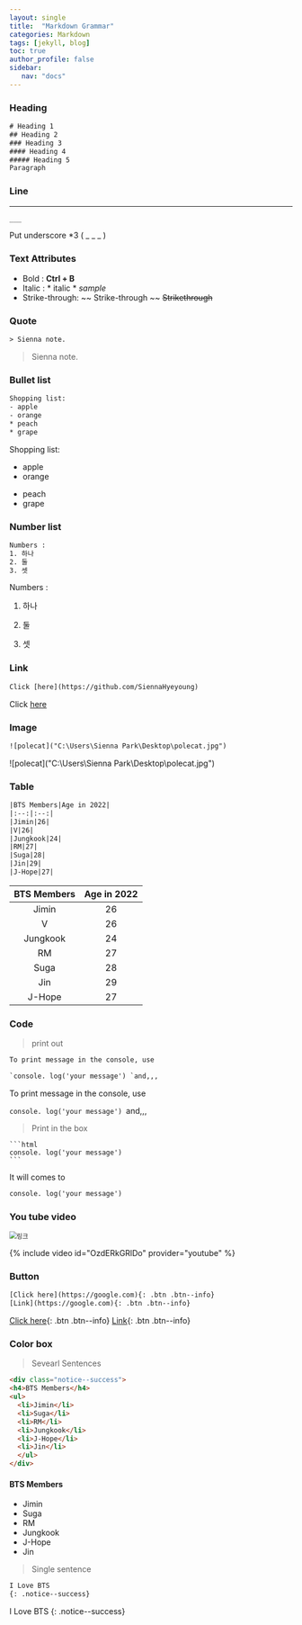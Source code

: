```yaml
---
layout: single
title:  "Markdown Grammar"
categories: Markdown
tags: [jekyll, blog]
toc: true
author_profile: false
sidebar:
   nav: "docs"
---
```


### Heading

```html
# Heading 1
## Heading 2
### Heading 3
#### Heading 4
##### Heading 5
Paragraph
```



### Line

___

```html
___
```

Put underscore *3 ( _ _ _ )



### Text Attributes

- Bold : **Ctrl + B** 
- Italic : * italic *    *sample* 
- Strike-through: ~~ Strike-through ~~  ~~Strikethrough~~



### Quote

```html
> Sienna note.
```

> Sienna note.



### Bullet list

```html
Shopping list:
- apple
- orange
* peach
* grape
```

Shopping list:
- apple
- orange
* peach
* grape



### Number list

```html
Numbers :
1. 하나
2. 둘
3. 셋
```

Numbers :

1. 하나

2. 둘

3. 셋

   

### Link

```html
Click [here](https://github.com/SiennaHyeyoung)
```

Click [here](https://github.com/SiennaHyeyoung)



### Image

```html
![polecat]("C:\Users\Sienna Park\Desktop\polecat.jpg")
```

![polecat]("C:\Users\Sienna Park\Desktop\polecat.jpg")



### Table

```html
|BTS Members|Age in 2022|
|:--:|:--:|
|Jimin|26|
|V|26|
|Jungkook|24|
|RM|27|
|Suga|28|
|Jin|29|
|J-Hope|27|
```

| BTS Members | Age in 2022 |
| :---------: | :---------: |
|    Jimin    |     26      |
|      V      |     26      |
|  Jungkook   |     24      |
|     RM      |     27      |
|    Suga     |     28      |
|     Jin     |     29      |
|   J-Hope    |     27      |



### Code

> print out

```html
To print message in the console, use

`console. log('your message') `and,,,
```

To print message in the console, use

`console. log('your message') `and,,,



> Print in the box

````
```html
console. log('your message')
```
````

It will comes to

```html
console. log('your message')
```



### You tube video

<img src="../../images/2022-03-19-markdown/링크.png" alt="링크" style="zoom: 80%;" />

{% include video id="OzdERkGRlDo" provider="youtube" %}



### Button

```html
[Click here](https://google.com){: .btn .btn--info}
[Link](https://google.com){: .btn .btn--info}
```

[Click here](https://google.com){: .btn .btn--info}
[Link](https://google.com){: .btn .btn--info}



### Color box

> Sevearl Sentences

```html
<div class="notice--success">
<h4>BTS Members</h4>
<ul>
  <li>Jimin</li>
  <li>Suga</li>
  <li>RM</li>
  <li>Jungkook</li>
  <li>J-Hope</li>
  <li>Jin</li>
  </ul>
</div>
```

<div class="notice--success">
<h4>BTS Members</h4>
<ul>
  <li>Jimin</li>
  <li>Suga</li>
  <li>RM</li>
  <li>Jungkook</li>
  <li>J-Hope</li>
  <li>Jin</li>
  </ul>
</div>



> Single sentence

```html
I Love BTS
{: .notice--success}
```

I Love BTS
{: .notice--success}





